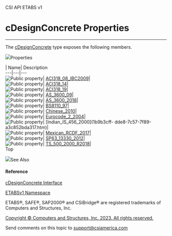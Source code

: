 ﻿

CSI API ETABS v1

# cDesignConcrete Properties  
  
---  
  
The [cDesignConcrete](692d8043-f8d2-9265-f110-3f37b97ae059.htm) type exposes
the following members.

![](../icons/SectionExpanded.png)Properties

| Name| Description  
---|---|---  
![Public property](../icons/pubproperty.gif)|
[ACI318_08_IBC2009](a8622100-25be-973e-e6be-17ba55826eff.htm)|  
![Public property](../icons/pubproperty.gif)|
[ACI318_14](37a4da7f-6c64-2453-b100-c6c617b65dbe.htm)|  
![Public property](../icons/pubproperty.gif)|
[ACI318_19](bdd54f8a-6b86-4842-a7f8-de8376570a90.htm)|  
![Public property](../icons/pubproperty.gif)|
[AS_3600_09](94f159d0-402c-f8eb-9eb5-861ca0aead96.htm)|  
![Public property](../icons/pubproperty.gif)|
[AS_3600_2018](3ce4e9d0-5906-adee-535e-404be3e66200.htm)|  
![Public property](../icons/pubproperty.gif)|
[BS8110_97](2589a9f1-3692-f3e0-b475-8f7c4886c58d.htm)|  
![Public property](../icons/pubproperty.gif)|
[Chinese_2010](da1afff5-76a4-de04-a7b4-ae9e85eeda9e.htm)|  
![Public property](../icons/pubproperty.gif)|
[Eurocode_2_2004](e58b9521-15b1-5b54-b344-368c08019c1d.htm)|  
![Public property](../icons/pubproperty.gif)| [Indian_IS_456_2000](1b9b3cff-
dde8-7c57-7f89-a3c852bda317.htm)|  
![Public property](../icons/pubproperty.gif)|
[Mexican_RCDF_2017](f2161cd4-1590-bb5b-0abe-e0d341a21ab6.htm)|  
![Public property](../icons/pubproperty.gif)|
[SP63_13330_2012](cdef8201-982e-6374-038f-34a3706130ec.htm)|  
![Public property](../icons/pubproperty.gif)|
[TS_500_2000_R2018](05fb9532-5f5f-9774-68b4-b87beced4293.htm)|  
Top

![](../icons/SectionExpanded.png)See Also

#### Reference

[cDesignConcrete Interface](692d8043-f8d2-9265-f110-3f37b97ae059.htm)

[ETABSv1 Namespace](2780f1b8-2033-5289-2298-1cdb2a7508d9.htm)

ETABS®, SAFE®, SAP2000® and CSiBridge® are registered trademarks of Computers
and Structures, Inc.  

[Copyright © Computers and Structures, Inc. 2023. All rights
reserved.](http://www.csiamerica.com)

Send comments on this topic to
[support@csiamerica.com](mailto:support%40csiamerica.com?Subject=CSI%20API%20ETABS%20v1)

